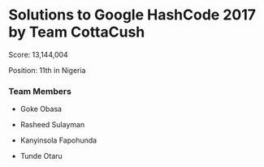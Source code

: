 # Solutions to Google HashCode 2017 by Team CottaCush

Score: 13,144,004

Position: 11th in Nigeria

### Team Members

- Goke Obasa

- Rasheed Sulayman

- Kanyinsola Fapohunda

- Tunde Otaru